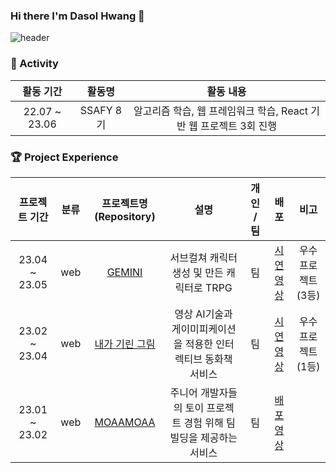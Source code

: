 ### Hi there I'm Dasol Hwang 👋
![header](https://capsule-render.vercel.app/api?type=waving&color=timeGradient&text=a&nbsp;fun&nbsp;developer&height=200&fontAlign=65)


### 🌟 Activity

|   활동 기간   |         활동명          |                                      활동 내용                                       | 
| :-----------: | :---------------------: | :----------------------------------------------------------------------------------: |
| 22.07 ~ 23.06 |        SSAFY 8기        | 알고리즘 학습, 웹 프레임워크 학습, React 기반 웹 프로젝트 3회 진행 |  

### 🏆 Project Experience
| 프로젝트 기간 | 분류 | 프로젝트명(Repository) | 설명 | 개인 / 팀 | 배포 | 비고 |
| :------: | :---: |:---: | :---: | :---: | :------: | :------: |
| 23.04 ~ 23.05 | web | [GEMINI](https://github.com/hdasol/SSAFY_PJT_GEMINI) | 서브컬쳐 캐릭터 생성 및 만든 캐릭터로 TRPG | 팀 | [시연 영상](https://www.youtube.com/watch?v=YGU0AG20ndQ) | 우수프로젝트 (3등) |
| 23.02 ~ 23.04 | web | [내가 기린 그림](https://github.com/hdasol/SSAFY_PJT_GIRINGRIM) | 영상 AI기술과 게이미피케이션을 적용한 인터렉티브 동화책 서비스 | 팀 | [시연 영상](https://www.youtube.com/watch?v=tk8EtC_RIMY) | 우수프로젝트 (1등) |
| 23.01 ~ 23.02 | web | [MOAAMOAA](https://github.com/hdasol/SSAFY_PJT_MOAAMOAA) | 주니어 개발자들의 토이 프로젝트 경험 위해 팀빌딩을 제공하는 서비스 | 팀 | [배포 영상](https://moaamoaa.com/) |
